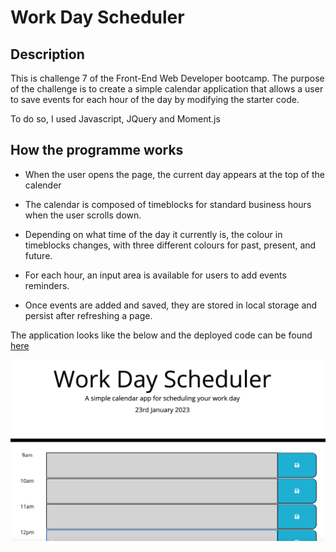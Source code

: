 # Work Day Scheduler

## Description

This is challenge 7 of the Front-End Web Developer bootcamp. The purpose of the challenge is to create a simple calendar application that allows a user to save events for each hour of the day by modifying the starter code. 

To do so, I used Javascript, JQuery and Moment.js

## How the programme works

* When the user opens the page, the current day appears at the top of the calender 
 
* The calendar is composed of timeblocks for standard business hours when the user scrolls down.
 
* Depending on what time of the day it currently is, the colour in timeblocks changes, with three different colours for past, present, and future.
 
* For each hour, an input area is available for users to add events reminders.

* Once events are added and saved, they are stored in local storage and persist after refreshing a page.

The application looks like the below and the deployed code can be found [here](https://helenesauve.github.io/work-day-scheduler/)

![Timeblock application](./assets/images/screenshot.png)


